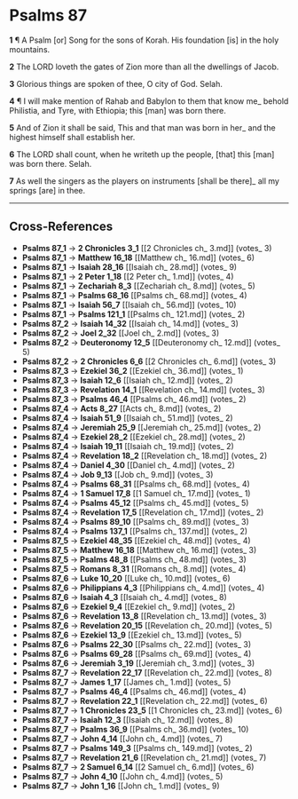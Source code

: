 # Psalms 87

**1** ¶ A Psalm [or] Song for the sons of Korah. His foundation [is] in the holy mountains.

**2** The LORD loveth the gates of Zion more than all the dwellings of Jacob.

**3** Glorious things are spoken of thee, O city of God. Selah.

**4** ¶ I will make mention of Rahab and Babylon to them that know me_ behold Philistia, and Tyre, with Ethiopia; this [man] was born there.

**5** And of Zion it shall be said, This and that man was born in her_ and the highest himself shall establish her.

**6** The LORD shall count, when he writeth up the people, [that] this [man] was born there. Selah.

**7** As well the singers as the players on instruments [shall be there]_ all my springs [are] in thee.

---

## Cross-References

- **Psalms 87_1** → **2 Chronicles 3_1** [[2 Chronicles ch_ 3.md]] (votes_ 3)
- **Psalms 87_1** → **Matthew 16_18** [[Matthew ch_ 16.md]] (votes_ 6)
- **Psalms 87_1** → **Isaiah 28_16** [[Isaiah ch_ 28.md]] (votes_ 9)
- **Psalms 87_1** → **2 Peter 1_18** [[2 Peter ch_ 1.md]] (votes_ 4)
- **Psalms 87_1** → **Zechariah 8_3** [[Zechariah ch_ 8.md]] (votes_ 5)
- **Psalms 87_1** → **Psalms 68_16** [[Psalms ch_ 68.md]] (votes_ 4)
- **Psalms 87_1** → **Isaiah 56_7** [[Isaiah ch_ 56.md]] (votes_ 10)
- **Psalms 87_1** → **Psalms 121_1** [[Psalms ch_ 121.md]] (votes_ 2)
- **Psalms 87_2** → **Isaiah 14_32** [[Isaiah ch_ 14.md]] (votes_ 3)
- **Psalms 87_2** → **Joel 2_32** [[Joel ch_ 2.md]] (votes_ 3)
- **Psalms 87_2** → **Deuteronomy 12_5** [[Deuteronomy ch_ 12.md]] (votes_ 5)
- **Psalms 87_2** → **2 Chronicles 6_6** [[2 Chronicles ch_ 6.md]] (votes_ 3)
- **Psalms 87_3** → **Ezekiel 36_2** [[Ezekiel ch_ 36.md]] (votes_ 1)
- **Psalms 87_3** → **Isaiah 12_6** [[Isaiah ch_ 12.md]] (votes_ 2)
- **Psalms 87_3** → **Revelation 14_1** [[Revelation ch_ 14.md]] (votes_ 3)
- **Psalms 87_3** → **Psalms 46_4** [[Psalms ch_ 46.md]] (votes_ 2)
- **Psalms 87_4** → **Acts 8_27** [[Acts ch_ 8.md]] (votes_ 2)
- **Psalms 87_4** → **Isaiah 51_9** [[Isaiah ch_ 51.md]] (votes_ 2)
- **Psalms 87_4** → **Jeremiah 25_9** [[Jeremiah ch_ 25.md]] (votes_ 2)
- **Psalms 87_4** → **Ezekiel 28_2** [[Ezekiel ch_ 28.md]] (votes_ 2)
- **Psalms 87_4** → **Isaiah 19_11** [[Isaiah ch_ 19.md]] (votes_ 2)
- **Psalms 87_4** → **Revelation 18_2** [[Revelation ch_ 18.md]] (votes_ 2)
- **Psalms 87_4** → **Daniel 4_30** [[Daniel ch_ 4.md]] (votes_ 2)
- **Psalms 87_4** → **Job 9_13** [[Job ch_ 9.md]] (votes_ 3)
- **Psalms 87_4** → **Psalms 68_31** [[Psalms ch_ 68.md]] (votes_ 4)
- **Psalms 87_4** → **1 Samuel 17_8** [[1 Samuel ch_ 17.md]] (votes_ 1)
- **Psalms 87_4** → **Psalms 45_12** [[Psalms ch_ 45.md]] (votes_ 5)
- **Psalms 87_4** → **Revelation 17_5** [[Revelation ch_ 17.md]] (votes_ 2)
- **Psalms 87_4** → **Psalms 89_10** [[Psalms ch_ 89.md]] (votes_ 3)
- **Psalms 87_4** → **Psalms 137_1** [[Psalms ch_ 137.md]] (votes_ 2)
- **Psalms 87_5** → **Ezekiel 48_35** [[Ezekiel ch_ 48.md]] (votes_ 4)
- **Psalms 87_5** → **Matthew 16_18** [[Matthew ch_ 16.md]] (votes_ 3)
- **Psalms 87_5** → **Psalms 48_8** [[Psalms ch_ 48.md]] (votes_ 3)
- **Psalms 87_5** → **Romans 8_31** [[Romans ch_ 8.md]] (votes_ 4)
- **Psalms 87_6** → **Luke 10_20** [[Luke ch_ 10.md]] (votes_ 6)
- **Psalms 87_6** → **Philippians 4_3** [[Philippians ch_ 4.md]] (votes_ 4)
- **Psalms 87_6** → **Isaiah 4_3** [[Isaiah ch_ 4.md]] (votes_ 8)
- **Psalms 87_6** → **Ezekiel 9_4** [[Ezekiel ch_ 9.md]] (votes_ 2)
- **Psalms 87_6** → **Revelation 13_8** [[Revelation ch_ 13.md]] (votes_ 3)
- **Psalms 87_6** → **Revelation 20_15** [[Revelation ch_ 20.md]] (votes_ 5)
- **Psalms 87_6** → **Ezekiel 13_9** [[Ezekiel ch_ 13.md]] (votes_ 5)
- **Psalms 87_6** → **Psalms 22_30** [[Psalms ch_ 22.md]] (votes_ 3)
- **Psalms 87_6** → **Psalms 69_28** [[Psalms ch_ 69.md]] (votes_ 4)
- **Psalms 87_6** → **Jeremiah 3_19** [[Jeremiah ch_ 3.md]] (votes_ 3)
- **Psalms 87_7** → **Revelation 22_17** [[Revelation ch_ 22.md]] (votes_ 8)
- **Psalms 87_7** → **James 1_17** [[James ch_ 1.md]] (votes_ 5)
- **Psalms 87_7** → **Psalms 46_4** [[Psalms ch_ 46.md]] (votes_ 4)
- **Psalms 87_7** → **Revelation 22_1** [[Revelation ch_ 22.md]] (votes_ 6)
- **Psalms 87_7** → **1 Chronicles 23_5** [[1 Chronicles ch_ 23.md]] (votes_ 6)
- **Psalms 87_7** → **Isaiah 12_3** [[Isaiah ch_ 12.md]] (votes_ 8)
- **Psalms 87_7** → **Psalms 36_9** [[Psalms ch_ 36.md]] (votes_ 10)
- **Psalms 87_7** → **John 4_14** [[John ch_ 4.md]] (votes_ 7)
- **Psalms 87_7** → **Psalms 149_3** [[Psalms ch_ 149.md]] (votes_ 2)
- **Psalms 87_7** → **Revelation 21_6** [[Revelation ch_ 21.md]] (votes_ 7)
- **Psalms 87_7** → **2 Samuel 6_14** [[2 Samuel ch_ 6.md]] (votes_ 6)
- **Psalms 87_7** → **John 4_10** [[John ch_ 4.md]] (votes_ 5)
- **Psalms 87_7** → **John 1_16** [[John ch_ 1.md]] (votes_ 9)
